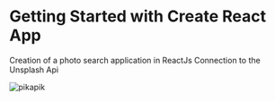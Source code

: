 # Getting Started with Create React App

Creation of a photo search application in ReactJs
Connection to the Unsplash Api 

![pikapik](https://user-images.githubusercontent.com/48568104/118957524-e252ac80-b960-11eb-9577-0ae0410a03e2.png)

